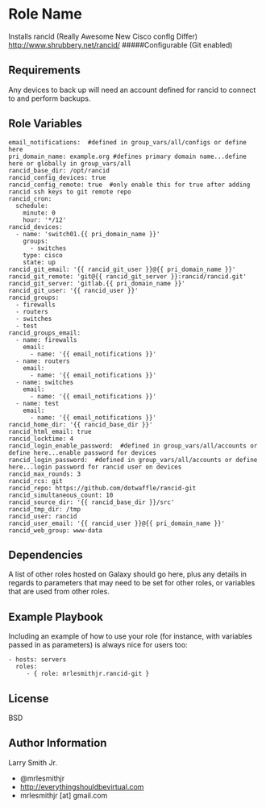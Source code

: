 Role Name
=========

Installs rancid (Really Awesome New Cisco confIg Differ) http://www.shrubbery.net/rancid/
#####Configurable (Git enabled)

Requirements
------------

Any devices to back up will need an account defined for rancid to connect to and perform backups.

Role Variables
--------------

````
email_notifications:  #defined in group_vars/all/configs or define here
pri_domain_name: example.org #defines primary domain name...define here or globally in group_vars/all
rancid_base_dir: /opt/rancid
rancid_config_devices: true
rancid_config_remote: true  #only enable this for true after adding rancid ssh keys to git remote repo
rancid_cron:
  schedule:
    minute: 0
    hour: '*/12'
rancid_devices:
  - name: 'switch01.{{ pri_domain_name }}'
    groups:
      - switches
    type: cisco
    state: up
rancid_git_email: '{{ rancid_git_user }}@{{ pri_domain_name }}'
rancid_git_remote: 'git@{{ rancid_git_server }}:rancid/rancid.git'
rancid_git_server: 'gitlab.{{ pri_domain_name }}'
rancid_git_user: '{{ rancid_user }}'
rancid_groups:
  - firewalls
  - routers
  - switches
  - test
rancid_groups_email:
  - name: firewalls
    email:
      - name: '{{ email_notifications }}'
  - name: routers
    email:
      - name: '{{ email_notifications }}'
  - name: switches
    email:
      - name: '{{ email_notifications }}'
  - name: test
    email:
      - name: '{{ email_notifications }}'
rancid_home_dir: '{{ rancid_base_dir }}'
rancid_html_email: true
rancid_locktime: 4
rancid_login_enable_password:  #defined in group_vars/all/accounts or define here...enable password for devices
rancid_login_password:  #defined in group_vars/all/accounts or define here...login password for rancid user on devices
rancid_max_rounds: 3
rancid_rcs: git
rancid_repo: https://github.com/dotwaffle/rancid-git
rancid_simultaneous_count: 10
rancid_source_dir: '{{ rancid_base_dir }}/src'
rancid_tmp_dir: /tmp
rancid_user: rancid
rancid_user_email: '{{ rancid_user }}@{{ pri_domain_name }}'
rancid_web_group: www-data
````

Dependencies
------------

A list of other roles hosted on Galaxy should go here, plus any details in regards to parameters that may need to be set for other roles, or variables that are used from other roles.

Example Playbook
----------------

Including an example of how to use your role (for instance, with variables passed in as parameters) is always nice for users too:

    - hosts: servers
      roles:
         - { role: mrlesmithjr.rancid-git }

License
-------

BSD

Author Information
------------------

Larry Smith Jr.
- @mrlesmithjr
- http://everythingshouldbevirtual.com
- mrlesmithjr [at] gmail.com

